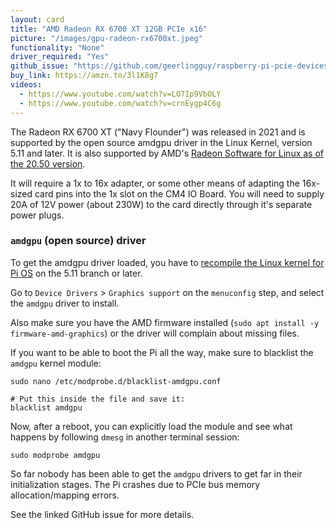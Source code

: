 ```yaml
---
layout: card
title: "AMD Radeon RX 6700 XT 12GB PCIe x16"
picture: "/images/gpu-radeon-rx6700xt.jpeg"
functionality: "None"
driver_required: "Yes"
github_issue: "https://github.com/geerlingguy/raspberry-pi-pcie-devices/issues/222"
buy_link: https://amzn.to/3l1K8g7
videos:
  - https://www.youtube.com/watch?v=LO7Ip9VbOLY
  - https://www.youtube.com/watch?v=crnEygp4C6g
---
```

The Radeon RX 6700 XT ("Navy Flounder") was released in 2021 and is supported by the open source amdgpu driver in the Linux Kernel, version 5.11 and later. It is also supported by AMD's [Radeon Software for Linux as of the 20.50 version](https://www.amd.com/en/support/kb/release-notes/rn-amdgpu-unified-linux-20-50).

It will require a 1x to 16x adapter, or some other means of adapting the 16x-sized card pins into the 1x slot on the CM4 IO Board. You will need to supply 20A of 12V power (about 230W) to the card directly through it's separate power plugs.

### `amdgpu` (open source) driver

To get the amdgpu driver loaded, you have to [recompile the Linux kernel for Pi OS](https://github.com/geerlingguy/raspberry-pi-pcie-devices/tree/master/extras/cross-compile) on the 5.11 branch or later.

Go to `Device Drivers` > `Graphics support` on the `menuconfig` step, and select the `amdgpu` driver to install.

Also make sure you have the AMD firmware installed (`sudo apt install -y firmware-amd-graphics`) or the driver will complain about missing files.

If you want to be able to boot the Pi all the way, make sure to blacklist the `amdgpu` kernel module:

```
sudo nano /etc/modprobe.d/blacklist-amdgpu.conf

# Put this inside the file and save it:
blacklist amdgpu
```

Now, after a reboot, you can explicitly load the module and see what happens by following `dmesg` in another terminal session:

```
sudo modprobe amdgpu
```

So far nobody has been able to get the `amdgpu` drivers to get far in their initialization stages. The Pi crashes due to PCIe bus memory allocation/mapping errors.

See the linked GitHub issue for more details.
